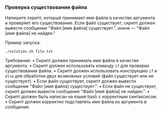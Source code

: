 
### Проверка существования файла

Напишите скрипт, который принимает имя файла в качестве аргумента и проверяет его существование. Если файл существует, скрипт должен вывести сообщение "Файл [имя файла] существует.", иначе — "Файл [имя файла] не найден."

Пример запуска:
```
./solution.sh file.txt
```

Требования:
•	Скрипт должен принимать имя файла в качестве аргумента.
•	Скрипт должен использовать команду `if` для проверки существования файла.
•	Скрипт должен использовать конструкцию `if` и `else` для обработки двух возможных условий (файл существует или не существует).
•	Если файл существует, скрипт должен вывести сообщение "Файл [имя файла] существует.".
•	Если файл не существует, скрипт должен вывести сообщение "Файл [имя файла] не найден.".
•	Скрипт должен быть написан на языке bash с корректным синтаксисом.
•	Скрипт должен корректно подставлять имя файла из аргумента в сообщения.